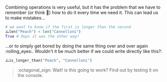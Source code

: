 Combining operations is very useful, but it has the problem that we have to remember (or think :thought_balloon:) how to do it every time we need it. This can lead us to make mistakes...


```python
# we want to know if the first is longer than the second
ムlen("Peach") < len("Cannelloni")
True # Oops it was the other way!
```
...or to simply get bored by doing the same thing over and over again :rolling_eyes:. Wouldn't it be much better if we could write directly like this?:

```python
ムis_longer_than("Peach", "Cannelloni")
```

> :octagonal_sign: Wait! is this going to work? Find out by testing it on the console.
